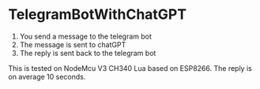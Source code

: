 # TelegramBotWithChatGPT
1. You send a message to the telegram bot
2. The message is sent to chatGPT
3. The reply is sent back to the telegram bot

This is tested on NodeMcu V3 CH340 Lua based on ESP8266.
The reply is on average 10 seconds.
